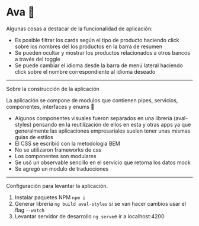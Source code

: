 # Ava :gem: 

Algunas cosas a destacar de la funcionalidad de aplicación:

- Es posible filtrar los cards según el tipo de producto haciendo click sobre los nombres del los productos en la barra de resumen
- Se pueden ocultar y mostrar los productos relacionados a otros bancos a través del toggle
- Se puede cambiar el idioma desde la barra de menú lateral haciendo click sobre el nombre correspondiente al idioma deseado


---------

Sobre la construcción de la aplicación

La aplicación se compone de modulos que contienen pipes, servicios, componentes, interfaces y enums :metal:


- Algunos componentes visuales fueron separados en una librería (aval-styles) pensando en la 
reutilización de ellos en esta y otras apps ya que generalmente las aplicaciones
 empresariales suelen tener unas mismas  guias  de estilos
- El CSS se escribió con la metodologia BEM
- No se utilizaron frameworks de css 
- Los componentes son modulares
- Se usó un observable sencillo en el servicio que retorna los datos mock 
- Se agregó un modulo de traducciones


---------

Configuración para levantar la aplicación.

1. Instalar paquetes NPM `npm i`
2. Generar librería `ng build aval-styles` si se van hacer cambios usar el flag `--watch`
3. Levantar servidor de desarrollo ` ng serve `e ir a localhost:4200
